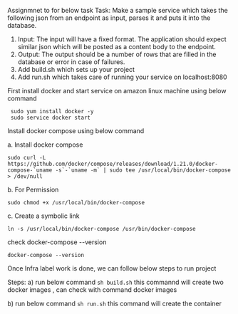 Assignmnet to for below task
Task:
Make a sample  service which takes the following json from an endpoint as input, parses it
and puts it into the database.
1. Input: The input will have a fixed format. The application should expect similar json
which will be posted as a content body to the endpoint.
2. Output: The output should be a number of rows that are filled in the database or error in
case of failures.
3. Add build.sh which sets up your project
4. Add run.sh which takes care of running your service on localhost:8080


First install docker and start service on amazon linux machine using below command

     sudo yum install docker -y
     sudo service docker start
Install docker compose using below command

   a. Install docker compose
   ```
   sudo curl -L https://github.com/docker/compose/releases/download/1.21.0/docker-compose-`uname -s`-`uname -m` | sudo tee /usr/local/bin/docker-compose > /dev/null
   ```
   b. For Permission

   ```
   sudo chmod +x /usr/local/bin/docker-compose
   ```
   c. Create a symbolic link
   ```
   ln -s /usr/local/bin/docker-compose /usr/bin/docker-compose
   ```
  check docker-compose --version
  ```
  docker-compose --version
  ```
Once Infra label work is done, we can follow below steps to run project

Steps:
a) run below command
```sh build.sh```
this commannd will create two docker images , can check with command docker images
     
  b) run below command
    ```sh run.sh```
this command will create the container